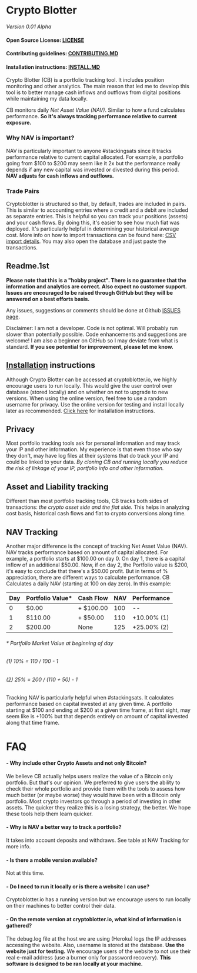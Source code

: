 # Crypto Blotter
*Version 0.01 Alpha*


#### Open Source License: [LICENSE](https://github.com/pxsocs/cryptoblotter/blob/master/LICENSE)
#### Contributing guidelines: [CONTRIBUTING.MD](https://github.com/pxsocs/cryptoblotter/blob/master/CONTRIBUTING.md)
#### Installation instructions: [INSTALL.MD](https://github.com/pxsocs/cryptoblotter/blob/master/INSTALL.MD)

Crypto Blotter (CB) is a portfolio tracking tool. It includes position monitoring and other analytics. The main reason that led me to develop this tool is to better manage cash inflows and outflows from digital positions while maintaining my data locally.

CB monitors daily _Net Asset Value (NAV)_. Similar to how a fund calculates performance. __So it's always tracking performance relative to current exposure.__

### Why NAV is important?
NAV is particularly important to anyone #stackingsats since it tracks performance relative to current capital allocated.
For example, a portfolio going from $100 to $200 may seem like it 2x but the performance really depends if any new capital was invested or divested during this period. __NAV adjusts for cash inflows and outflows.__

### Trade Pairs
Cryptoblotter is structured so that, by default, trades are included in pairs. This is similar to accounting entries where a credit and a debit are included as separate entries.
This is helpful so you can track your positions (assets) and your cash flows.
By doing this, it's easier to see how much fiat was deployed. It's particularly helpful in determining your historical average cost.
More info on how to import transactions can be found here: [CSV import details](http://www.cryptoblotter.io/csvtemplate). You may also open the database and just paste the transactions.

Readme.1st
-----------
**Please note that this is a "hobby project". There is no guarantee that the
information and analytics are correct. Also expect no customer support. Issues
are encouraged to be raised through GitHub but they will be answered on a best
efforts basis.**

Any issues, suggestions or comments should be done at Github [ISSUES page](https://github.com/issues).

Disclaimer: I am not a developer. Code is not optimal. Will probably run slower than potentially possible. Code enhancements and suggestions are welcome! I am also a beginner on GitHub so I may deviate from what is standard. __If you see potential for improvement, please let me know.__


[Installation](https://github.com/pxsocs/cryptoblotter/blob/master/INSTALL.MD) instructions
----------------------------
Although Crypto Blotter can be accessed at cryptoblotter.io, we highly encourage users to run locally. This would give the user control over database (stored locally) and on whether on not to upgrade to new versions. When using the
online version, feel free to use a random username for privacy. Use the online version for testing and install locally later as recommended.
[Click here](https://github.com/pxsocs/cryptoblotter/blob/master/INSTALL.MD) for installation instructions.


Privacy
-------
Most portfolio tracking tools ask for personal information and may track your IP and other information. My experience is that even those who say they don't, may have log files at their systems that do track your IP and could be linked to your data.
_By cloning CB and running locally you reduce
the risk of linkage of your IP, portfolio info and other information._

Asset and Liability tracking
-----------------------------
Different than most portfolio tracking tools, CB tracks both sides of transactions: _the crypto asset side and the fiat side._ This helps in analyzing cost basis, historical cash flows and fiat to crypto conversions along time.

NAV Tracking
-------------
Another major difference is the concept of tracking Net Asset Value (NAV).
NAV tracks performance based on amount of capital allocated. For example, a portfolio starts at $100.00 on day 0. On day 1, there is a capital inflow of an additional $50.00. Now, if on day 2, the Portfolio value is $200, it's easy to conclude that there's a $50.00 profit. But in terms of % appreciation, there are different ways to calculate performance.
CB Calculates a daily NAV (starting at 100 on day zero).
In this example:


Day  | Portfolio Value*| Cash Flow  | NAV  | Performance |
-----|-----------------|------------|------|-------------|
0|$0.00|+ $100.00|100|--|
1|$110.00|+ $50.00 |110|+10.00% (1)|
2|$200.00|None|125|+25.00% (2)|

###### * Portfolio Market Value at beginning of day
###### (1) 10% = 110 / 100 - 1
###### (2) 25% = 200 / (110 + 50) - 1

Tracking NAV is particularly helpful when #stackingsats. It calculates performance based on capital invested at any given time. A portfolio starting at $100 and ending at $200 at a given time frame, at first sight, may seem like is +100% but that depends entirely on amount of capital invested
along that time frame.


# FAQ
#### - Why include other Crypto Assets and not only Bitcoin?
We believe CB actually helps users realize the value of a Bitcoin only portfolio. But that's our opinion. We preferred to give users the ability to check their whole portfolio and provide them with the tools to assess how much better (or maybe worse) they would have been with a Bitcoin only portfolio.
Most crypto investors go through a period of investing in other assets. The quicker they realize this is a losing strategy, the better. We hope these tools help them learn quicker.

#### - Why is NAV a better way to track a portfolio?
It takes into account deposits and withdraws. See table at NAV Tracking for more info.

#### - Is there a mobile version available?
Not at this time.

#### - Do I need to run it locally or is there a website I can use?
Cryptoblotter.io has a running version but we encourage users to run locally on their machines to better control their data.

#### - On the remote version at cryptoblotter.io, what kind of information is gathered?
The debug.log file at the host we are using (Heroku) logs the IP addresses accessing the website. Also, username is stored at the database. __Use the website just for testing.__ We encourage users of the website to not use their real e-mail address (use a burner only for password recovery). __This software is designed to be ran locally at your machine.__
